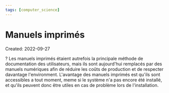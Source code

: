 ```yaml
---
tags: [computer_science] 
---
```

# Manuels imprimés
Created: 2022-09-27

?
Les manuels imprimés étaient autrefois la principale méthode de documentation des utilisateurs, mais ils sont aujourd'hui remplacés par des manuels numériques afin de réduire les coûts de production et de respecter davantage l'environment.
L'avantage des manuels imprimés est qu'ils sont accessibles a tout moment, meme si le système n'a pas encore été installé, et qu'ils peuvent donc être utiles en cas de problème lors de l'installation.
<!--SR:!2024-01-21,50,210-->

